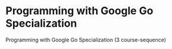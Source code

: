 # Programming with Google Go Specialization
Programming with Google Go Specialization (3 course-sequence)
